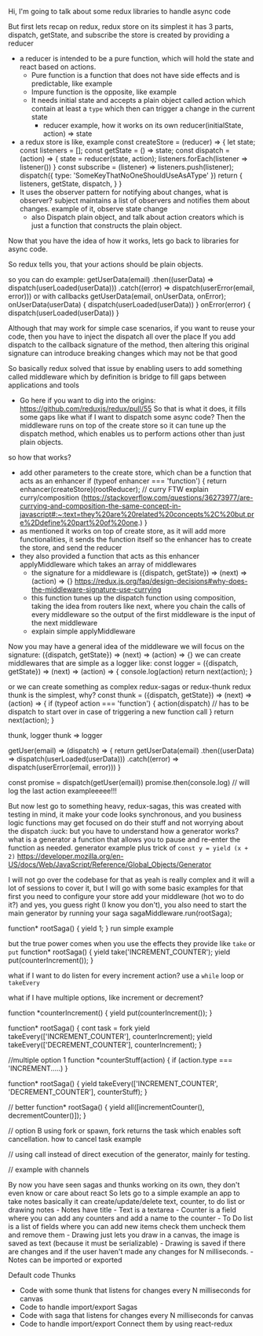 Hi, I'm going to talk about some redux libraries to handle async code

But first lets recap on redux,
redux store on its simplest it has 3 parts, dispatch, getState, and subscribe 
the store is created by providing a reducer
* a reducer is intended to be a pure function, which will hold the state and react based on actions.
  - Pure function is a function that does not have side effects and is predictable, like example
  - Impure function is the opposite, like example
  - It needs initial state and accepts a plain object called action which contain at least a `type` which then can trigger a change in the current state
    - reducer example, how it works on its own reducer(initialState, action) => state
* a redux store is like, example
  const createStore = (reducer) => { 
    let state;
    const listeners = [];
    const getState = () => state;
    const dispatch = (action) => {
      state = reducer(state, action);
      listeners.forEach(listener => listener())
    }
    const subscribe = (listener) => listeners.push(listener);
    dispatch({ type: 'SomeKeyThatNoOneShouldUseAsAType' })
    return {
      listeners, getState, dispatch,
    }
  }
* It uses the observer pattern for notifying about changes, what is observer?
  subject maintains a list of observers and notifies them about changes.
  example of it, observe state change
    - also Dispatch plain object, and talk about action creators which is just a function that constructs the plain object.

Now that you have the idea of how it works, lets go back to libraries for async code.

So redux tells you, that your actions should be plain objects.

so you can do example:
  getUserData(email)
    .then((userData) => dispatch(userLoaded(userData)))
    .catch((error) => dispatch(userError(email, error)))
or with callbacks
  getUserData(email, onUserData, onError);
  onUserData(userData) {
    dispatch(userLoaded(userData))
  }
  onError(error) {
    dispatch(userLoaded(userData))
  }

Although that may work for simple case scenarios, if you want to reuse your code, then you have to inject the dispatch all over the place
  If you add dispatch to the callback signature of the method, then altering this original signature can introduce breaking changes which may not be that good

So basically redux solved that issue by enabling users to add something called middleware
which by definition is bridge to fill gaps between applications and tools
 - Go here if you want to dig into the origins: https://github.com/reduxjs/redux/pull/55
So that is what it does, it fills some gaps like what if I want to dispatch some async code?
Then the middleware runs on top of the create store so it can tune up the dispatch method, which enables us to perform actions other than just plain objects.

so how that works?
  - add other parameters to the create store, which chan be a function that acts as an enhancer
  if (typeof enhancer === 'function') {
    return enhancer(createStore)(rootReducer); // curry FTW explain curry/composition (https://stackoverflow.com/questions/36273977/are-currying-and-composition-the-same-concept-in-javascript#:~:text=they%20are%20related%20concepts%2C%20but,pre%2Ddefine%20part%20of%20one.)
  }
  - as mentioned it works on top of create store, as it will add more functionalities, it sends the function itself so the enhancer has to create the store, and send the reducer
  - they also provided a function that acts as this enhancer applyMiddleware which takes an array of middlewares
    - the signature for a middleware is ({dispatch, getState}) => (next) => (action) => {} https://redux.js.org/faq/design-decisions#why-does-the-middleware-signature-use-currying
    - this function tunes up the dispatch function using composition, taking the idea from routers like next, where you chain the calls of every middleware so the output of the first middleware is the input of the next middleware
    - explain simple applyMiddleware

Now you may have a general idea of the middleware we will focus on the signature:
({dispatch, getState}) => (next) => (action) => {} 
we can create middlewares that are simple as a logger like:
  const logger = ({dispatch, getState}) => (next) => (action) => {
    console.log(action)
    return next(action);
  } 

or we can create something as complex redux-sagas or redux-thunk
redux thunk is the simplest, why?
  const thunk = ({dispatch, getState}) => (next) => (action) => {
    if (typeof action === 'function') {
      action(dispatch)  // has to be dispatch to start over in case of triggering a new function call
    }
    return next(action);
  } 

  thunk, logger
  thunk => logger

  getUser(email) => (dispatch) => {
    return getUserData(email)
      .then((userData) => dispatch(userLoaded(userData)))
      .catch((error) => dispatch(userError(email, error)))
  }

const promise = dispatch(getUser(email))
promise.then(console.log) // will log the last action
exampleeeee!!!


But now lest go to something heavy, redux-sagas, this was created with testing in mind, it make your code looks synchronous, and you business logic functions may get focused on do their stuff and not worrying about the dispatch :iuck:
but you have to understand how a generator works? what is a generator
a function that allows you to pause and re-enter the function as needed.
generator example plus trick of `const y = yield (x + 2)` https://developer.mozilla.org/en-US/docs/Web/JavaScript/Reference/Global_Objects/Generator

I will not go over the codebase for that as yeah is really complex and it will a lot of sessions to cover it, but I will go with some basic examples for that
first you need to configure your store add your middleware (hot wo to do it?)
and yes, you guess right (I know you don't), you also need to start the main generator by running your saga
sagaMiddleware.run(rootSaga);

function* rootSaga() {
  yield 1;
}
run simple example

but the true power comes when you use the effects they provide like `take` or `put`
function* rootSaga() {
  yield take('INCREMENT_COUNTER');
  yield put(counterIncrement());
}

what if I want to do listen for every increment action? use a `while` loop or `takeEvery`

what if I have multiple options, like increment or decrement?

function *counterIncrement() {
  yield put(counterIncrement());
}

function* rootSaga() {
    cont task = fork yield takeEvery(['INCREMENT_COUNTER'], counterIncrement);
    yield takeEvery(['DECREMENT_COUNTER'], counterIncrement); 
}

//multiple option 1
function *counterStuff(action) {
  if (action.type === 'INCREMENT.....)
}

function* rootSaga() {
    yield takeEvery(['INCREMENT_COUNTER', 'DECREMENT_COUNTER'], counterStuff);
}

// better
function* rootSaga() {
    yield all([incrementCounter(), decrementCounter()]);
}

// option B using fork or spawn, fork returns the task which enables soft cancellation.
how to cancel task example

// using call instead of direct execution of the generator, mainly for testing.

// example with channels

By now you have seen sagas and thunks working on its own, they don't even know or care about react
So lets go to a simple example an app to take notes
  basically it can create/update/delete text, counter, to do list or drawing notes
    - Notes have title
    - Text is a textarea
    - Counter is a field where you can add any counters and add a name to the counter
    - To Do list is a list of fields where you can add new items check them uncheck them and remove them
    - Drawing just lets you draw in a canvas, the image is saved as text (because it must be serializable)
      - Drawing is saved if there are changes and if the user haven't made any changes for N milliseconds.
    - Notes can be imported or exported

Default code
Thunks
  - Code with some thunk that listens for changes every N milliseconds for canvas
  - Code to handle import/export
Sagas
  - Code with saga that listens for changes every N milliseconds for canvas
  - Code to handle import/export
Connect them by using react-redux


